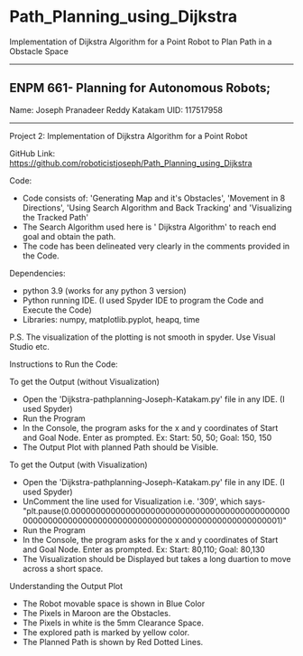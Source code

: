 # Path_Planning_using_Dijkstra
Implementation of Dijkstra Algorithm for a Point Robot to Plan Path in a Obstacle Space

-----------------------------------------------------------------------------------------------------------------
ENPM 661- Planning for Autonomous Robots;
-----------------------------------------------------------------------------------------------------------------

Name: Joseph Pranadeer Reddy Katakam
UID: 117517958

------------------------------------------------------------------------------------------------------------------

Project 2: Implementation of Dijkstra Algorithm for a Point Robot

GitHub Link: https://github.com/roboticistjoseph/Path_Planning_using_Dijkstra

Code:
- Code consists of: 'Generating Map and it's Obstacles', 'Movement in 8 Directions', 'Using Search Algorithm and Back Tracking' and 'Visualizing the Tracked Path'
- The Search Algorithm used here is ' Dijkstra Algorithm' to reach end goal and obtain the path.
- The code has been delineated very clearly in the comments provided in the Code.

Dependencies:
- python 3.9 (works for any python 3 version)
- Python running IDE. (I used Spyder IDE to program the Code and Execute the Code)
- Libraries: numpy, matplotlib.pyplot, heapq, time

P.S. The visualization of the plotting is not smooth in spyder. Use Visual Studio etc.

Instructions to Run the Code:

To get the Output (without Visualization)
- Open the 'Dijkstra-pathplanning-Joseph-Katakam.py' file in any IDE. (I used Spyder)
- Run the Program
- In the Console, the program asks for the x and y coordinates of Start and Goal Node. Enter as prompted. Ex: Start: 50, 50; Goal: 150, 150
- The Output Plot with planned Path should be Visible.

To get the Output (with Visualization)
- Open the 'Dijkstra-pathplanning-Joseph-Katakam.py' file in any IDE. (I used Spyder)
- UnComment the line used for Visualization i.e. '309', which says- "plt.pause(0.000000000000000000000000000000000000000000000000000000000000000000000000000000000000000000000001)"
- Run the Program
- In the Console, the program asks for the x and y coordinates of Start and Goal Node. Enter as prompted. Ex: Start: 80,110; Goal: 80,130
- The Visualization should be Displayed but takes a long duartion to move across a short space.

Understanding the Output Plot
- The Robot movable space is shown in Blue Color
- The Pixels in Maroon are the Obstacles.
- The Pixels in white is the 5mm Clearance Space.
- The explored path is marked by yellow color.
- The Planned Path is shown by Red Dotted Lines.
